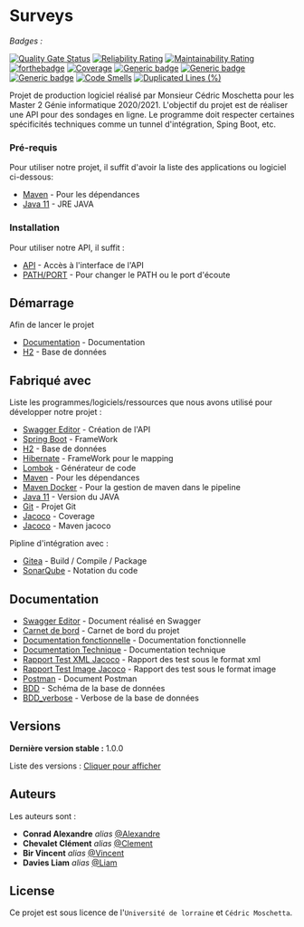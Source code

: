 # Surveys

_Badges :_

[![Quality Gate Status](https://sonarqube.cedricmtta.com/api/project_badges/measure?project=fr.univ-lorraine.m2.gi%3Agroupe-2&metric=alert_status)](https://sonarqube.cedricmtta.com/dashboard?id=fr.univ-lorraine.m2.gi%3Agroupe-2)
[![Reliability Rating](https://sonarqube.cedricmtta.com/api/project_badges/measure?project=fr.univ-lorraine.m2.gi%3Agroupe-2&metric=reliability_rating)](https://sonarqube.cedricmtta.com/dashboard?id=fr.univ-lorraine.m2.gi%3Agroupe-2)
[![Maintainability Rating](https://sonarqube.cedricmtta.com/api/project_badges/measure?project=fr.univ-lorraine.m2.gi%3Agroupe-2&metric=sqale_rating)](https://sonarqube.cedricmtta.com/dashboard?id=fr.univ-lorraine.m2.gi%3Agroupe-2)
[![forthebadge](https://gitlab.cedricmtta.com/Alexandre/surveys/badges/master/pipeline.svg)](https://gitlab.cedricmtta.com/Alexandre/surveys/-/commits/master)
[![Coverage](https://sonarqube.cedricmtta.com/api/project_badges/measure?project=fr.univ-lorraine.m2.gi%3Agroupe-2&metric=coverage)](https://sonarqube.cedricmtta.com/dashboard?id=fr.univ-lorraine.m2.gi%3Agroupe-2)
[![Generic badge](https://img.shields.io/badge/Chat-Slack-<COLOR>.svg)](https://app.slack.com/client/T019TJG5J7P/C01A5KA2F0T/thread/C019FUK2RQF-1600883746.002500)
[![Generic badge](https://img.shields.io/badge/Contributeurs-4-red.svg)](https://gitlab.cedricmtta.com/Alexandre/surveys/-/graphs/master)
[![Generic badge](https://img.shields.io/badge/Le%20meilleur%20projet%20%3f-Oui%20,%20%C3%A9videmment-yellow.svg)](https://gitlab.cedricmtta.com/help/user/project/badges)
[![Code Smells](https://sonarqube.cedricmtta.com/api/project_badges/measure?project=fr.univ-lorraine.m2.gi%3Agroupe-2&metric=code_smells)](https://sonarqube.cedricmtta.com/dashboard?id=fr.univ-lorraine.m2.gi%3Agroupe-2)
[![Duplicated Lines (%)](https://sonarqube.cedricmtta.com/api/project_badges/measure?project=fr.univ-lorraine.m2.gi%3Agroupe-2&metric=duplicated_lines_density)](https://sonarqube.cedricmtta.com/dashboard?id=fr.univ-lorraine.m2.gi%3Agroupe-2)

Projet de production logiciel réalisé par Monsieur Cédric Moschetta pour les Master 2 Génie informatique 2020/2021.
L'objectif du projet est de réaliser une API pour des sondages en ligne.
Le programme doit respecter certaines spécificités techniques comme un tunnel d'intégration, Sping Boot, etc.


### Pré-requis

Pour utiliser notre projet, il suffit d'avoir la liste des applications ou logiciel ci-dessous:

- [Maven](https://maven.apache.org/) - Pour les dépendances
- [Java 11](https://www.oracle.com/java/technologies/javase-jdk11-downloads.html) - JRE JAVA


### Installation

Pour utiliser notre API, il suffit :

* [API](http://localhost:8082/Alex57x/Projet/1.0.0/swagger-ui.html) - Accès à l'interface de l'API
* [PATH/PORT](https://gitlab.cedricmtta.com/Alexandre/surveys/-/blob/master/src/main/resources/application.properties) - Pour changer le PATH ou le port d'écoute


## Démarrage

Afin de lancer le projet

* [Documentation](http://localhost:8082/Alex57x/Projet/1.0.0/swagger-ui.html) - Documentation
* [H2](http://localhost:8080/Alex57x/Projet/1.0.0/h2-console) - Base de données

## Fabriqué avec

Liste les programmes/logiciels/ressources que nous avons utilisé pour développer notre projet :

* [Swagger Editor](https://editor.swagger.io/) - Création de l'API
* [Spring Boot](https://spring.io/projects/spring-boot) - FrameWork
* [H2](https://www.h2database.com/html/main.html) - Base de données
* [Hibernate](https://hibernate.org/) - FrameWork pour le mapping
* [Lombok](https://projectlombok.org/) - Générateur de code
* [Maven](https://maven.apache.org/) - Pour les dépendances
* [Maven Docker](https://registry.hub.docker.com/_/maven) - Pour la gestion de maven dans le pipeline
* [Java 11](https://www.oracle.com/java/technologies/javase-jdk11-downloads.html) - Version du JAVA
* [Git](https://gitlab.cedricmtta.com/Alexandre/surveys) - Projet Git
* [Jacoco](https://www.jacoco.org/jacoco/trunk/doc/) - Coverage
* [Jacoco](https://www.codeflow.site/fr/article/maven__maven-jacoco-code-coverage-example) - Maven jacoco

Pipline d'intégration avec :

* [Gitea](https://gitlab.cedricmtta.com/Alexandre/surveys/-/pipelines) - Build / Compile / Package
* [SonarQube](https://sonarqube.cedricmtta.com/dashboard?id=fr.univ-lorraine.m2.gi%3Agroupe-2) - Notation du code

## Documentation

* [Swagger Editor](https://gitlab.cedricmtta.com/Alexandre/surveys/-/blob/alexandre_conrad/docs/swagger.txt) - Document réalisé en Swagger
* [Carnet de bord](https://gitlab.cedricmtta.com/Alexandre/surveys/) - Carnet de bord du projet
* [Documentation fonctionnelle](https://gitlab.cedricmtta.com/Alexandre/surveys/-/blob/master/docs/DocumentationFonctionnelle.pdf) - Documentation fonctionnelle
* [Documentation Technique](https://gitlab.cedricmtta.com/Alexandre/surveys/-/blob/master/docs/DocumentationTechnique.pdf) - Documentation technique
* [Rapport Test XML Jacoco](https://gitlab.cedricmtta.com/Alexandre/surveys/-/blob/master/docs/jacoco.xml) - Rapport des test sous le format xml
* [Rapport Test Image Jacoco](https://gitlab.cedricmtta.com/Alexandre/surveys/-/blob/master/docs/index.html) - Rapport des test sous le format image
* [Postman](https://gitlab.cedricmtta.com/Alexandre/surveys/-/blob/master/docs/Projet%20M2%20GI.postman_collection.json) - Document Postman
* [BDD](https://gitlab.cedricmtta.com/Alexandre/surveys/-/blob/master/docs/Sondages.svg) - Schéma de la base de données 
* [BDD_verbose](https://gitlab.cedricmtta.com/Alexandre/surveys/-/blob/master/docs/verbose.md) - Verbose de la base de données

## Versions

**Dernière version stable :** 1.0.0

Liste des versions : [Cliquer pour afficher](https://gitlab.cedricmtta.com/Alexandre/surveys/-/tags)


## Auteurs
Les auteurs sont : 
* **Conrad Alexandre** _alias_ [@Alexandre](https://gitlab.cedricmtta.com/Alexandre)
* **Chevalet Clément** _alias_ [@Clement](https://gitlab.cedricmtta.com/Clement)
* **Bir Vincent** _alias_ [@Vincent](https://gitlab.cedricmtta.com/Vincent)
* **Davies Liam** _alias_ [@Liam](https://gitlab.cedricmtta.com/Liam)

## License

Ce projet est sous licence de l'`Université de lorraine` et `Cédric Moschetta`.
